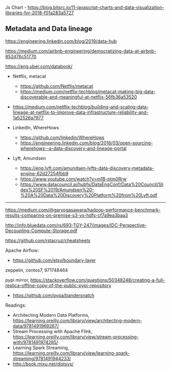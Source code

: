 Js Chart - https://blog.bitsrc.io/11-javascript-charts-and-data-visualization-libraries-for-2018-f01a283a5727

## Metadata and Data lineage
https://engineering.linkedin.com/blog/2019/data-hub

https://medium.com/airbnb-engineering/democratizing-data-at-airbnb-852d76c51770

https://eng.uber.com/databook/

- Netflix, metacat 
  - https://github.com/Netflix/metacat
  - https://medium.com/netflix-techblog/metacat-making-big-data-discoverable-and-meaningful-at-netflix-56fb36a53520
- https://medium.com/netflix-techblog/building-and-scaling-data-lineage-at-netflix-to-improve-data-infrastructure-reliability-and-1a52526a7977
- LinkedIn, WhereHows 
  - https://github.com/linkedin/WhereHows
  - https://engineering.linkedin.com/blog/2016/03/open-sourcing-wherehows--a-data-discovery-and-lineage-portal

- Lyft, Amundsen
  - https://eng.lyft.com/amundsen-lyfts-data-discovery-metadata-engine-62d27254fbb9
  - https://www.youtube.com/watch?v=m1B-ptm0Rrw
  - https://www.datacouncil.ai/hubfs/DataEngConf/Data%20Council/Slides%20SF%2019/Amundsen%20-%20A%20Data%20Discovery%20Platform%20from%20Lyft.pdf

---
https://medium.com/@garyogasawara/hadoop-performance-benchmark-results-comparing-on-premise-s3-vs-hdfs-cf7a9ea3baa3

http://info.bluedata.com/rs/693-TGY-247/images/IDC-Perspective-Decoupling-Compute-Storage.pdf

https://github.com/rstacruz/cheatsheets

Apache Airflow:
- https://github.com/etsy/boundary-layer

zeppelin, centos7, 971748464

pypi mirror, https://stackoverflow.com/questions/50348248/creating-a-full-replica-offline-copy-of-the-public-pypi-repository
- https://github.com/pypa/bandersnatch

Readings:
- Architecting Modern Data Platforms, https://learning.oreilly.com/library/view/architecting-modern-data/9781491969267/
- Stream Processing with Apache Flink, https://learning.oreilly.com/library/view/stream-processing-with/9781491974285/
- Learning Spark Streaming, https://learning.oreilly.com/library/view/learning-spark-streaming/9781491944233/
- http://book.mixu.net/distsys/



